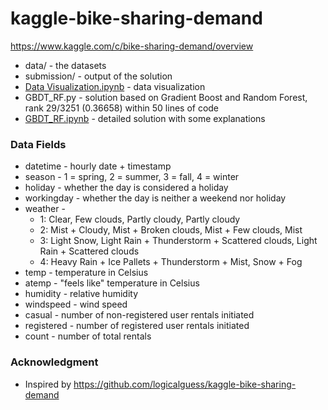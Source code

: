 # kaggle-bike-sharing-demand

https://www.kaggle.com/c/bike-sharing-demand/overview

- data/ - the datasets
- submission/ - output of the solution
- [Data Visualization.ipynb](https://nbviewer.jupyter.org/github/qinhanmin2014/kaggle-bike-sharing-demand/blob/master/Data%20Visualization.ipynb) - data visualization
- GBDT_RF.py - solution based on Gradient Boost and Random Forest, rank 29/3251 (0.36658) within 50 lines of code
- [GBDT_RF.ipynb](https://nbviewer.jupyter.org/github/qinhanmin2014/kaggle-bike-sharing-demand/blob/master/GBDT_RF.ipynb) - detailed solution with some explanations 

### Data Fields
- datetime - hourly date + timestamp  
- season -  1 = spring, 2 = summer, 3 = fall, 4 = winter 
- holiday - whether the day is considered a holiday
- workingday - whether the day is neither a weekend nor holiday
- weather -
  * 1: Clear, Few clouds, Partly cloudy, Partly cloudy 
  * 2: Mist + Cloudy, Mist + Broken clouds, Mist + Few clouds, Mist 
  * 3: Light Snow, Light Rain + Thunderstorm + Scattered clouds, Light Rain + Scattered clouds 
  * 4: Heavy Rain + Ice Pallets + Thunderstorm + Mist, Snow + Fog 
- temp - temperature in Celsius
- atemp - "feels like" temperature in Celsius
- humidity - relative humidity
- windspeed - wind speed
- casual - number of non-registered user rentals initiated
- registered - number of registered user rentals initiated
- count - number of total rentals

### Acknowledgment

- Inspired by https://github.com/logicalguess/kaggle-bike-sharing-demand
